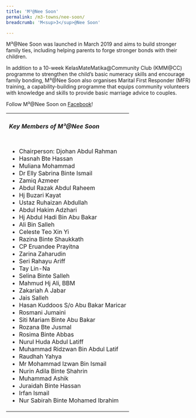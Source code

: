 ```yaml
---
title: 'M³@Nee Soon'
permalink: /m3-towns/nee-soon/
breadcrumb: 'M<sup>3</sup>@Nee Soon'

---
```



M³@Nee Soon was launched in March 2019 and aims to build stronger family ties, including helping parents to forge stronger bonds with their children.

In addition to a 10-week KelasMateMatika@Community Club (KMM@CC) programme to strengthen the child’s basic numeracy skills and encourage family bonding, M³@Nee Soon also organises Marital First Responder (MFR) training, a capability-building programme that equips community volunteers with knowledge and skills to provide basic marriage advice to couples.

Follow M³@Nee Soon on [Facebook](https://www.facebook.com/M3-at-Nee-Soon-103809594541207)!

<table class="table-h">
  <tr>
  <td><h5>Key Members of M³@Nee Soon</h5></td>
  </tr>
  <tr>
  <td>
    <ul>
      <li>Chairperson: Djohan Abdul Rahman</li>
      <li>Hasnah Bte Hassan</li>
<li>Muliana Mohammad</li>
<li>Dr Elly Sabrina Binte Ismail</li>
<li>Zamiq Azmeer</li>
<li>Abdul Razak Abdul Raheem</li>
<li>Hj Buzari Kayat</li>
<li>Ustaz Ruhaizan Abdullah</li>
<li>Abdul Hakim Adzhari</li>
<li>Hj Abdul Hadi Bin Abu Bakar</li>
<li>Ali Bin Salleh</li>
<li>Celeste Teo Xin Yi</li>
<li>Razina Binte Shaukkath</li>
<li>CP Eruandee Prayitna</li>
<li>Zarina Zaharudin</li>
<li>Seri Rahayu Ariff</li>
<li>Tay Lin-Na</li>
<li>Selina Binte Salleh</li>
<li>Mahmud Hj Ali, BBM</li>
<li>Zakariah A Jabar</li>
<li>Jais Salleh</li>
<li>Hasan Kuddoos S/o Abu Bakar Maricar</li>
<li>Rosmani Jumaini</li>
<li>Siti Mariam Binte Abu Bakar</li>
<li>Rozana Bte Jusmal</li>
<li>Rosima Binte Abbas</li>
<li>Nurul Huda Abdul Latiff</li>
<li>Muhammad Ridzwan Bin Abdul Latif</li>
<li>Raudhah Yahya</li>
<li>Mr Mohammad Izwan Bin Ismail</li>
<li>Nurin Adila Binte Shahrin</li>
<li>Muhammad Ashik</li>
<li>Juraidah Binte Hassan</li>
<li>Irfan Ismail</li>
<li>Nur Sabirah Binte Mohamed Ibrahim</li>
    </ul>
    </td>
  </tr>
  </table>
